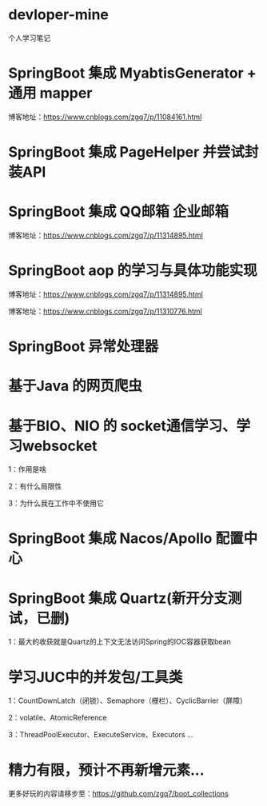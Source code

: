 # devloper-mine
个人学习笔记

# SpringBoot 集成 MyabtisGenerator + 通用 mapper

博客地址：https://www.cnblogs.com/zgq7/p/11084161.html

# SpringBoot 集成 PageHelper 并尝试封装API

# SpringBoot 集成 QQ邮箱 企业邮箱

博客地址：https://www.cnblogs.com/zgq7/p/11314895.html

# SpringBoot aop 的学习与具体功能实现

博客地址：https://www.cnblogs.com/zgq7/p/11314895.html

博客地址：https://www.cnblogs.com/zgq7/p/11310776.html

# SpringBoot 异常处理器

# 基于Java 的网页爬虫

# 基于BIO、NIO 的 socket通信学习、学习websocket

  1：作用是啥
  
  2：有什么局限性
  
  3：为什么我在工作中不使用它

# SpringBoot 集成 Nacos/Apollo 配置中心

# SpringBoot 集成 Quartz(新开分支测试，已删)
  
  1：最大的收获就是Quartz的上下文无法访问Spring的IOC容器获取bean

# 学习JUC中的并发包/工具类 

  1：CountDownLatch（闭锁）、Semaphore（栅栏）、CyclicBarrier（屏障）
  
  2：volatile、AtomicReference
  
  3：ThreadPoolExecutor、ExecuteService、Executors ...

# 精力有限，预计不再新增元素...

更多好玩的内容请移步至：https://github.com/zgq7/boot_collections
